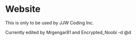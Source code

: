 # Website
This is only to be used by JJW Coding Inc.

Currently edited by Mrgengar81 and Encrypted_Noobi
-d
@d
